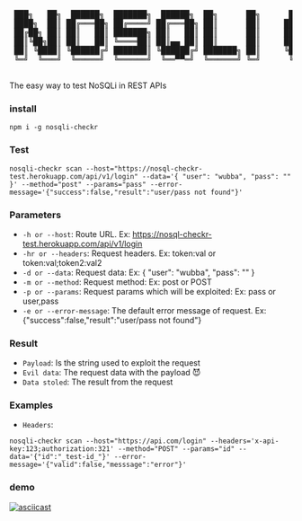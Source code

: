 <center>
  <pre>
 ███╗   ██╗  ██████╗  ███████╗  ██████╗  ██╗      ██╗      ██████╗ ██╗  ██╗ ███████╗  ██████╗ ██╗  ██╗ ██████╗  
 ████╗  ██║ ██╔═══██╗ ██╔════╝ ██╔═══██╗ ██║      ██║     ██╔════╝ ██║  ██║ ██╔════╝ ██╔════╝ ██║ ██╔╝ ██╔══██╗ 
 ██╔██╗ ██║ ██║   ██║ ███████╗ ██║   ██║ ██║      ██║     ██║      ███████║ █████╗   ██║      █████╔╝  ██████╔╝ 
 ██║╚██╗██║ ██║   ██║ ╚════██║ ██║▄▄ ██║ ██║      ██║     ██║      ██╔══██║ ██╔══╝   ██║      ██╔═██╗  ██╔══██╗ 
 ██║ ╚████║ ╚██████╔╝ ███████║ ╚██████╔╝ ███████╗ ██║     ╚██████╗ ██║  ██║ ███████╗ ╚██████╗ ██║  ██╗ ██║  ██║ 
 ╚═╝  ╚═══╝  ╚═════╝  ╚══════╝  ╚══▀▀═╝  ╚══════╝ ╚═╝      ╚═════╝ ╚═╝  ╚═╝ ╚══════╝  ╚═════╝ ╚═╝  ╚═╝ ╚═╝  ╚═╝ 
  </pre>
</center>
The easy way to test NoSQLi in REST APIs

### install
```
npm i -g nosqli-checkr
```

### Test
```
nosqli-checkr scan --host="https://nosql-checkr-test.herokuapp.com/api/v1/login" --data='{ "user": "wubba", "pass": "" }' --method="post" --params="pass" --error-message='{"success":false,"result":"user/pass not found"}'
```

### Parameters

- `-h or --host`: Route URL. Ex: https://nosql-checkr-test.herokuapp.com/api/v1/login
- `-hr or --headers`: Request headers. Ex: token:val or token:val;token2:val2
- `-d or --data`: Request data: Ex: { "user": "wubba", "pass": "" }
- `-m or --method`: Request method: Ex: post or POST
- `-p or --params`: Request params which will be exploited: Ex: pass or user,pass
- `-e or --error-message`: The default error message of request. Ex: {"success":false,"result":"user/pass not found"}

### Result

- `Payload`: Is the string used to exploit the request
- `Evil data`: The request data with the payload 😈
- `Data stoled`: The result from the request

### Examples

- `Headers`: 
```
nosqli-checkr scan --host="https://api.com/login" --headers='x-api-key:123;authorization:321' --method="POST" --params="id" --data='{"id":"_test-id_"}' --error-message='{"valid":false,"messsage":"error"}'
```

### demo
[![asciicast](https://asciinema.org/a/246152.svg)](https://asciinema.org/a/246152)
